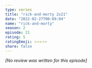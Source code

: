 ```yaml
---
type: series
title: "rick-and-morty 2x21"
date: "2022-02-27T00:09:04"
name: "rick-and-morty"
season: 2
episode: 21
rating: 5
ratingEmoji: ⭐️⭐️⭐️⭐️⭐️
share: false
---
```


*[No review was written for this episode]*
